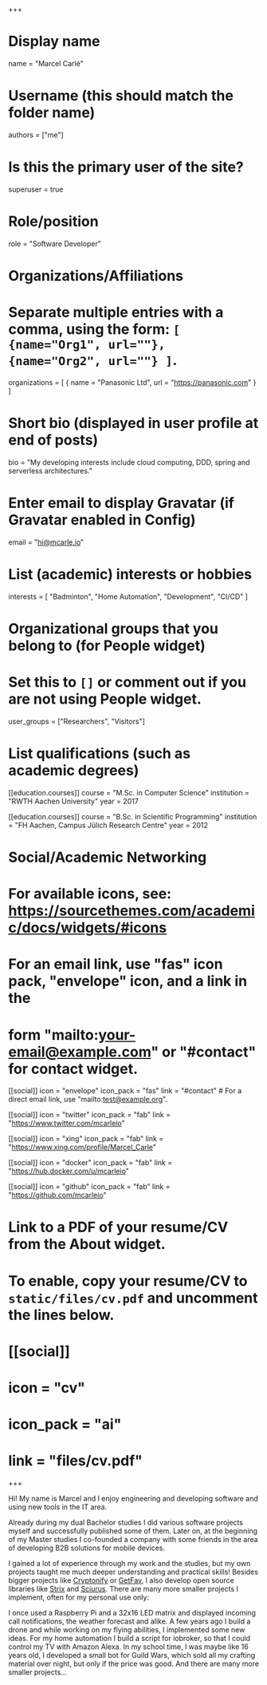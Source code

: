 +++
# Display name
name = "Marcel Carlé"

# Username (this should match the folder name)
authors = ["me"]

# Is this the primary user of the site?
superuser = true

# Role/position
role = "Software Developer"

# Organizations/Affiliations
#   Separate multiple entries with a comma, using the form: `[ {name="Org1", url=""}, {name="Org2", url=""} ]`.
organizations = [ { name = "Panasonic Ltd", url = "https://panasonic.com" } ]

# Short bio (displayed in user profile at end of posts)
bio = "My developing interests include cloud computing, DDD, spring and serverless architectures."

# Enter email to display Gravatar (if Gravatar enabled in Config)
email = "hi@mcarle.io"

# List (academic) interests or hobbies
interests = [
  "Badminton",
  "Home Automation",
  "Development",
  "CI/CD"
]

# Organizational groups that you belong to (for People widget)
#   Set this to `[]` or comment out if you are not using People widget.
user_groups = ["Researchers", "Visitors"]

# List qualifications (such as academic degrees)
[[education.courses]]
  course = "M.Sc. in Computer Science"
  institution = "RWTH Aachen University"
  year = 2017

[[education.courses]]
  course = "B.Sc. in Scientific Programming"
  institution = "FH Aachen, Campus Jülich Research Centre"
  year = 2012

# Social/Academic Networking
# For available icons, see: https://sourcethemes.com/academic/docs/widgets/#icons
#   For an email link, use "fas" icon pack, "envelope" icon, and a link in the
#   form "mailto:your-email@example.com" or "#contact" for contact widget.

[[social]]
  icon = "envelope"
  icon_pack = "fas"
  link = "#contact"  # For a direct email link, use "mailto:test@example.org".

[[social]]
  icon = "twitter"
  icon_pack = "fab"
  link = "https://www.twitter.com/mcarleio"
  
[[social]]
  icon = "xing"
  icon_pack = "fab"
  link = "https://www.xing.com/profile/Marcel_Carle"

[[social]]
  icon = "docker"
  icon_pack = "fab"
  link = "https://hub.docker.com/u/mcarleio"

[[social]]
  icon = "github"
  icon_pack = "fab"
  link = "https://github.com/mcarleio"

# Link to a PDF of your resume/CV from the About widget.
# To enable, copy your resume/CV to `static/files/cv.pdf` and uncomment the lines below.
# [[social]]
#   icon = "cv"
#   icon_pack = "ai"
#   link = "files/cv.pdf"

+++

Hi! My name is Marcel and I enjoy engineering and developing software and using new tools in the IT area.

Already during my dual Bachelor studies I did various software projects myself and successfully published some of them.
Later on, at the beginning of my Master studies I co-founded a company with some friends in the area of developing B2B solutions for mobile devices.

I gained a lot of experience through my work and the studies, but my own projects taught me much deeper understanding and practical skills!
Besides bigger projects like [Cryptonify](/project/cryptonify) or [GetFav](/project/getfav), I also develop open source libraries like [Strix](/project/strix) and [Sciurus](/project/sciurus). 
There are many more smaller projects I implement, often for my personal use only:

I once used a Raspberry Pi and a 32x16 LED matrix and displayed incoming call notifications, the weather forecast and alike.
A few years ago I build a drone and while working on my flying abilities, I implemented some new ideas.
For my home automation I build a script for iobroker, so that I could control my TV with Amazon Alexa.
In my school time, I was maybe like 16 years old, I developed a small bot for Guild Wars, which sold all my crafting material over night, but only if the price was good.
And there are many more smaller projects...
